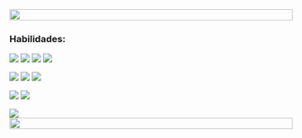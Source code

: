 <img src="https://user-images.githubusercontent.com/67590378/98765228-66c5e080-23bc-11eb-81f8-f59e80cefc38.png" height="20px" width="100%" align="top">






### Habilidades:

  <img src="https://img.shields.io/badge/HTML-E34F26?style=for-the-badge&logo=html5&logoColor=white">   <img src="https://img.shields.io/badge/CSS-1572B6?&style=for-the-badge&logo=css3&logoColor=white">   <img src="https://img.shields.io/badge/Bootstrap-563D7C?style=for-the-badge&logo=bootstrap&logoColor=white">   <img src="https://img.shields.io/badge/JavaScript-F7DF1E?style=for-the-badge&logo=javascript&logoColor=black"> 
  
  <img src="https://img.shields.io/badge/Java-ED8B00?style=for-the-badge&logo=java&logoColor=white">   <img src="https://img.shields.io/badge/firebase-ffca28?style=for-the-badge&logo=firebase&logoColor=white">   <img src="https://img.shields.io/badge/Android-3DDC84?style=for-the-badge&logo=android&logoColor=white">
  
   <img src="https://img.shields.io/badge/Unity-100000?style=for-the-badge&logo=unity&logoColor=white">   <img src="https://img.shields.io/badge/Python-3776AB?style=for-the-badge&logo=python&logoColor=white">
  
  <img src="https://img.shields.io/badge/Computer%20Vision%20(Opencv)-000000?style=for-the-badge&logo=opencv&logoColor=red">
  <br>
  
  
<img src="https://user-images.githubusercontent.com/67590378/98765228-66c5e080-23bc-11eb-81f8-f59e80cefc38.png" height="20px" width="100%" align="bottom">

<!--
**Thigos/Thigos** is a ✨ _special_ ✨ repository because its `README.md` (this file) appears on your GitHub profile.

Here are some ideas to get you started:

- 🔭 I’m currently working on ...
- 🌱 I’m currently learning ...
- 👯 I’m looking to collaborate on ...
- 🤔 I’m looking for help with ...
- 💬 Ask me about ...
- 📫 How to reach me: ...
- 😄 Pronouns: ...
- ⚡ Fun fact: ...
-->
